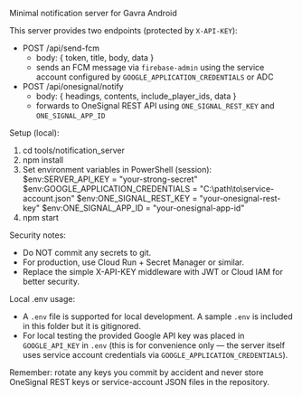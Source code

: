 Minimal notification server for Gavra Android

This server provides two endpoints (protected by `X-API-KEY`):
- POST /api/send-fcm
  - body: { token, title, body, data }
  - sends an FCM message via `firebase-admin` using the service account configured by `GOOGLE_APPLICATION_CREDENTIALS` or ADC
- POST /api/onesignal/notify
  - body: { headings, contents, include_player_ids, data }
  - forwards to OneSignal REST API using `ONE_SIGNAL_REST_KEY` and `ONE_SIGNAL_APP_ID`

Setup (local):
1. cd tools/notification_server
2. npm install
3. Set environment variables in PowerShell (session):
   $env:SERVER_API_KEY = "your-strong-secret"
   $env:GOOGLE_APPLICATION_CREDENTIALS = "C:\path\to\service-account.json"
   $env:ONE_SIGNAL_REST_KEY = "your-onesignal-rest-key"
   $env:ONE_SIGNAL_APP_ID = "your-onesignal-app-id"
4. npm start

Security notes:
- Do NOT commit any secrets to git.
- For production, use Cloud Run + Secret Manager or similar.
- Replace the simple X-API-KEY middleware with JWT or Cloud IAM for better security.

Local .env usage:
- A `.env` file is supported for local development. A sample `.env` is included in this folder but it is gitignored.
- For local testing the provided Google API key was placed in `GOOGLE_API_KEY` in `.env` (this is for convenience only — the server itself uses service account credentials via `GOOGLE_APPLICATION_CREDENTIALS`).

Remember: rotate any keys you commit by accident and never store OneSignal REST keys or service-account JSON files in the repository.
